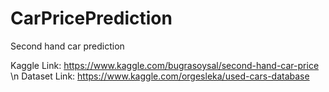 # CarPricePrediction
Second hand car prediction 

Kaggle Link: https://www.kaggle.com/bugrasoysal/second-hand-car-price \n
Dataset Link: https://www.kaggle.com/orgesleka/used-cars-database
